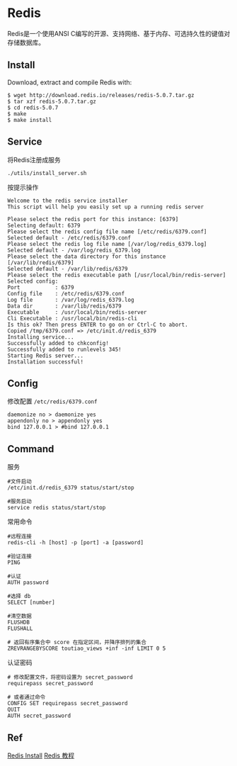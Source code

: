 # Redis

Redis是一个使用ANSI C编写的开源、支持网络、基于内存、可选持久性的键值对存储数据库。


## Install

Download, extract and compile Redis with:

```
$ wget http://download.redis.io/releases/redis-5.0.7.tar.gz
$ tar xzf redis-5.0.7.tar.gz
$ cd redis-5.0.7
$ make
$ make install
```


## Service

将Redis注册成服务

```
./utils/install_server.sh
```

按提示操作

```
Welcome to the redis service installer
This script will help you easily set up a running redis server

Please select the redis port for this instance: [6379]
Selecting default: 6379
Please select the redis config file name [/etc/redis/6379.conf]
Selected default - /etc/redis/6379.conf
Please select the redis log file name [/var/log/redis_6379.log]
Selected default - /var/log/redis_6379.log
Please select the data directory for this instance [/var/lib/redis/6379]
Selected default - /var/lib/redis/6379
Please select the redis executable path [/usr/local/bin/redis-server]
Selected config:
Port           : 6379
Config file    : /etc/redis/6379.conf
Log file       : /var/log/redis_6379.log
Data dir       : /var/lib/redis/6379
Executable     : /usr/local/bin/redis-server
Cli Executable : /usr/local/bin/redis-cli
Is this ok? Then press ENTER to go on or Ctrl-C to abort.
Copied /tmp/6379.conf => /etc/init.d/redis_6379
Installing service...
Successfully added to chkconfig!
Successfully added to runlevels 345!
Starting Redis server...
Installation successful!
```


## Config

修改配置 `/etc/redis/6379.conf`

```
daemonize no > daemonize yes
appendonly no > appendonly yes
bind 127.0.0.1 > #bind 127.0.0.1
```

## Command
服务

```
#文件启动
/etc/init.d/redis_6379 status/start/stop

#服务启动
service redis status/start/stop
```

常用命令

```
#远程连接
redis-cli -h [host] -p [port] -a [password]

#验证连接
PING

#认证
AUTH password

#选择 db
SELECT [number]

#清空数据
FLUSHDB
FLUSHALL

# 返回有序集合中 score 在指定区间，并降序排列的集合
ZREVRANGEBYSCORE toutiao_views +inf -inf LIMIT 0 5

```

认证密码
 
```
# 修改配置文件，将密码设置为 secret_password
requirepass secret_password
 
# 或者通过命令
CONFIG SET requirepass secret_password
QUIT
AUTH secret_password
```
 
## Ref
[Redis Install](https://realguess.net/2014/07/19/non-interactive-redis-install/)
[Redis 教程](http://www.runoob.com/redis/redis-tutorial.html)

